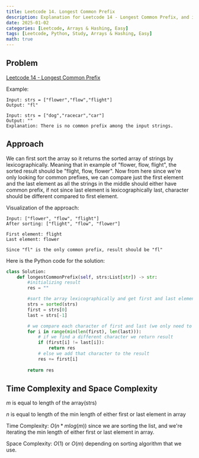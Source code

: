 ```yaml
---
title: Leetcode 14. Longest Common Prefix
description: Explanation for Leetcode 14 - Longest Common Prefix, and its solution in Python.
date: 2025-01-02
categories: [Leetcode, Arrays & Hashing, Easy]
tags: [Leetcode, Python, Study, Arrays & Hashing, Easy]
math: true
---
```


## Problem
[Leetcode 14 - Longest Common Prefix](https://leetcode.com/problems/longest-common-prefix/description/)

Example:
```
Input: strs = ["flower","flow","flight"]
Output: "fl"

Input: strs = ["dog","racecar","car"]
Output: ""
Explanation: There is no common prefix among the input strings.
```

## Approach

We can first sort the array so it returns the sorted array of strings by lexicographically. Meaning that in example of "flower, flow, flight", the sorted result should be "flight, flow, flower". Now from here since we're only looking for common prefixes, we can compare just the first element and the last element as all the strings in the middle should either have common prefix, if not since last element is lexicographically last, character should be different compared to first element.

Visualization of the approach:
```
Input: ["flower", "flow", "flight"]
After sorting: ["flight", "flow", "flower"]

First element: flight
Last element: flower

Since "fl" is the only common prefix, result should be "fl"

```

Here is the Python code for the solution:
```python
class Solution:
    def longestCommonPrefix(self, strs:List[str]) -> str:
        #initializing result
        res = ""

        #sort the array lexicographically and get first and last element of the array
        strs = sorted(strs)
        first = strs[0]
        last = strs[-1]

        # we compare each character of first and last (we only need to iterate through min of either first or last)
        for i in range(min(len(first), len(last))):
            # if we find a different character we return result
            if (first[i] != last[i]):
                return res
            # else we add that character to the result
            res += first[i]
        
        return res

```

## Time Complexity and Space Complexity

$m$ is equal to length of the array(strs)

$n$ is equal to length of the min length of either first or last element in array

Time Complexity: $O(n*m log(m))$ since we are sorting the list, and we're iterating the min length of either first or last element in array.

Space Complexity: $O(1)$ or $O(m)$ depending on sorting algorithm that we use.